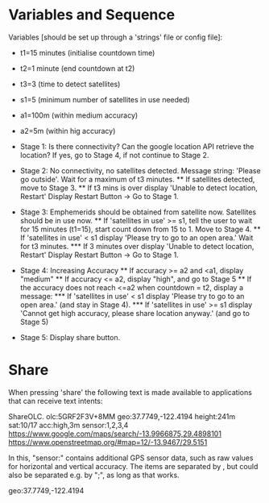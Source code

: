 Variables and Sequence
========

Variables [should be set up through a 'strings' file or config file]:
* t1=15 minutes (initialise countdown time)
* t2=1 minute (end countdown at t2)
* t3=3 (time to detect satellites)
* s1=5 (minimum number of satellites in use needed)
* a1=100m (within medium accuracy)
* a2=5m (within hig accuracy)

* Stage 1: Is there connectivity? Can the google location API retrieve the location? If yes, go to Stage 4, if not continue to Stage 2.
* Stage 2: No connectivity, no satellites detected. Message string: 'Please go outside'. Wait for a maximum of t3  minutes.
** If satellites detected, move to Stage 3. 
** If t3 mins is over display 'Unable to detect location, Restart' Display Restart Button -> Go to Stage 1.
* Stage 3: Emphemerids should be obtained from satellite now. Satellites should be in use now. 
** If 'satellites in use' >= s1, tell the user to wait for 15 minutes (t1=15), start count down from 15 to 1. Move to Stage 4.
** If 'satellites in use' < s1 display 'Please try to go to an open area.' Wait for t3 minutes. 
    *** If 3 minutes over display 'Unable to detect location, Restart' Display Restart Button -> Go to Stage 1.
 
* Stage 4: Increasing Accuracy
** If accuracy >= a2 and <a1, display "medium"
** If accuracy <= a2, display "high", and go to Stage 5
** If the accuracy does not reach <=a2 when countdown = t2, display a message: 
    *** If 'satellites in use' < s1 display 'Please try to go to an open area.' (and stay in Stage 4).
    *** If 'satellites in use' >= s1 display 'Cannot get high accuracy, please share location anyway.' (and go to Stage 5)
* Stage 5: Display share button.

Share
=====

When pressing 'share' the following text is made available to applications that can receive text intents:

ShareOLC. olc:5GRF2F3V+8MM  geo:37.7749,-122.4194 height:241m sat:10/17 acc:high,3m sensor:1,2,3,4 https://www.google.com/maps/search/-13.9966875,29.4898101 https://www.openstreetmap.org/#map=12/-13.9467/29.5151 

In this, "sensor:" contains additional GPS sensor data, such as raw values for horizontal and vertical accuracy. The items are separated by <space>, but could also be separated e.g. by ";", as long as that works. 

geo:37.7749,-122.4194
